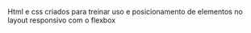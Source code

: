 Html e css criados para treinar uso e posicionamento de elementos no layout responsivo com o flexbox
